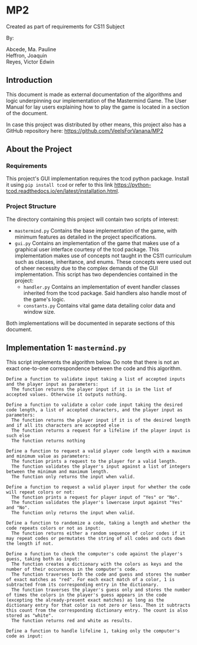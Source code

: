 # MP2

Created as part of requirements for CS11 Subject

By:

Abcede, Ma. Pauline <br>
Heffron, Joaquin <br>
Reyes, Victor Edwin <br>

## Introduction

This document is made as external documentation of the algorithms and logic underpinning our implementation of the Mastermind Game. The User Manual for lay users explaining how to play the game is located in a section of the document.

In case this project was distributed by other means, this project also has a GitHub repository here: https://github.com/VeeIsForVanana/MP2

## About the Project

### Requirements

This project's GUI implementation requires the tcod python package. Install it using `pip install tcod` or refer to this link https://python-tcod.readthedocs.io/en/latest/installation.html.

### Project Structure

The directory containing this project will contain two scripts of interest:

- `mastermind.py` Contains the base implementation of the game, with minimum features as detailed in the project specifications.
- `gui.py` Contains an implementation of the game that makes use of a graphical user interface courtesy of the tcod package. This implementation makes use of concepts not taught in the CS11 curriculum such as classes, inheritance, and enums. These concepts were used out of sheer necessity due to the complex demands of the GUI implementation. This script has two dependencies contained in the project:
  - `handler.py` Contains an implementation of event handler classes inherited from the tcod package. Said handlers also handle most of the game's logic.
  - `constants.py` Contains vital game data detailing color data and window size.

Both implementations will be documented in separate sections of this document.

## Implementation 1: `mastermind.py`

This script implements the algorithm below. Do note that there is not an exact one-to-one correspondence between the code and this algorithm.

```
Define a function to validate input taking a list of accepted inputs and the player input as parameters:
  The function returns the player input if it is in the list of accepted values. Otherwise it outputs nothing.

Define a function to validate a color code input taking the desired code length, a list of accepted characters, and the player input as parameters:
  The function returns the player input if it is of the desired length and if all its characters are accepted else
  The function returns a request for a lifeline if the player input is such else
  The function returns nothing

Define a function to request a valid player code length with a maximum and minimum value as parameters:
  The function prints a request to the player for a valid length.
  The function validates the player's input against a list of integers between the minimum and maximum length.
  The function only returns the input when valid.

Define a function to request a valid player input for whether the code will repeat colors or not:
  The function prints a request for player input of "Yes" or "No".
  The function validates the player's lowercase input against "Yes" and "No".
  The function only returns the input when valid.

Define a function to randomize a code, taking a length and whether the code repeats colors or not as input:
  The function returns either a random sequence of color codes if it may repeat codes or permutates the string of all codes and cuts down the length if not.
  
Define a function to check the computer's code against the player's guess, taking both as input:
  The function creates a dictionary with the colors as keys and the number of their occurences in the computer's code.
  The function traverses both the code and guess and stores the number of exact matches as "red". For each exact match of a color, 1 is subtracted from its corresponding entry in the dictionary.
  The function traverses the player's guess only and stores the number of times the colors in the player's guess appears in the code (excepting the already-present exact matches) as long as the dictionary entry for that color is not zero or less. Then it subtracts this count from the corresponding dictionary entry. The count is also stored as "white".
  The function returns red and white as results.
  
Define a function to handle lifeline 1, taking only the computer's code as input:
  
```
